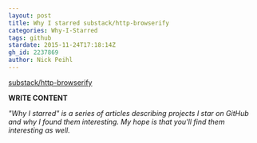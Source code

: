```yaml
---
layout: post
title: Why I starred substack/http-browserify
categories: Why-I-Starred
tags: github
stardate: 2015-11-24T17:18:14Z
gh_id: 2237869
author: Nick Peihl
---
```


[substack/http-browserify](star.repo.html_url)

**WRITE CONTENT**

*"Why I starred" is a series of articles describing projects I star on GitHub and why I found them interesting. My hope is that you'll find them interesting as well.*

